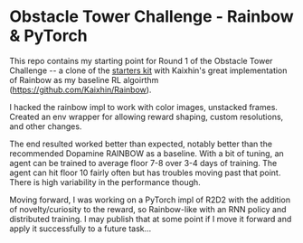 # Obstacle Tower Challenge - Rainbow & PyTorch

This repo contains my starting point for Round 1 of the Obstacle Tower Challenge -- a clone of the [starters kit](https://github.com/Unity-Technologies/obstacle-tower-challenge) with Kaixhin's great implementation of Rainbow as my baseline RL algoirthm (https://github.com/Kaixhin/Rainbow).

I hacked the rainbow impl to work with color images, unstacked frames. Created an env wrapper for allowing reward shaping, custom resolutions, and other changes.

The end resulted worked better than expected, notably better than the recommended Dopamine RAINBOW as a baseline. With a bit of tuning, an agent can be trained to average floor 7-8 over 3-4 days of training. The agent can hit floor 10 fairly often but has troubles moving past that point. There is high variability in the performance though.

Moving forward, I was working on a PyTorch impl of R2D2 with the addition of novelty/curiosity to the reward, so Rainbow-like with an RNN policy and distributed training. I may publish that at some point if I move it forward and apply it successfully to a future task...

